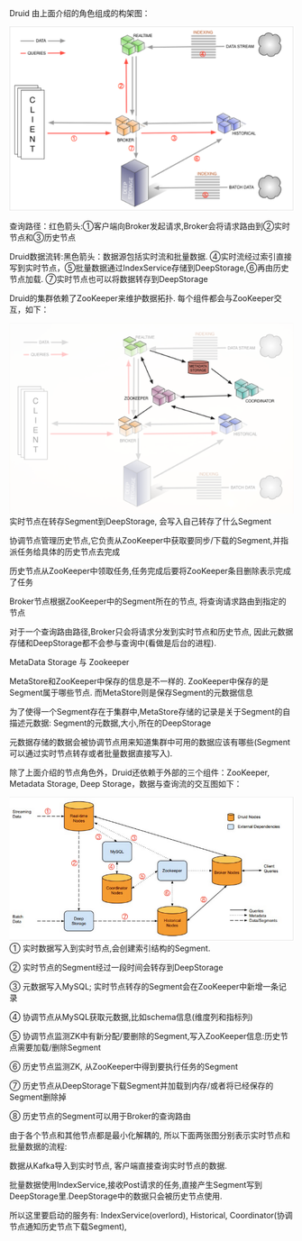 Druid 由上面介绍的角色组成的构架图：

![](/assets/druid构架.png)

查询路径：红色箭头:①客户端向Broker发起请求,Broker会将请求路由到②实时节点和③历史节点

Druid数据流转:黑色箭头：数据源包括实时流和批量数据. ④实时流经过索引直接写到实时节点，⑤批量数据通过IndexService存储到DeepStorage,⑥再由历史节点加载. ⑦实时节点也可以将数据转存到DeepStorage

Druid的集群依赖了ZooKeeper来维护数据拓扑. 每个组件都会与ZooKeeper交互，如下：

![](/assets/druidzookeeper.png)实时节点在转存Segment到DeepStorage, 会写入自己转存了什么Segment

协调节点管理历史节点,它负责从ZooKeeper中获取要同步/下载的Segment,并指派任务给具体的历史节点去完成

历史节点从ZooKeeper中领取任务,任务完成后要将ZooKeeper条目删除表示完成了任务

Broker节点根据ZooKeeper中的Segment所在的节点, 将查询请求路由到指定的节点

对于一个查询路由路径,Broker只会将请求分发到实时节点和历史节点, 因此元数据存储和DeepStorage都不会参与查询中\(看做是后台的进程\).

MetaData Storage 与 Zookeeper

MetaStore和ZooKeeper中保存的信息是不一样的. ZooKeeper中保存的是Segment属于哪些节点. 而MetaStore则是保存Segment的元数据信息

为了使得一个Segment存在于集群中,MetaStore存储的记录是关于Segment的自描述元数据: Segment的元数据,大小,所在的DeepStorage

元数据存储的数据会被协调节点用来知道集群中可用的数据应该有哪些\(Segment可以通过实时节点转存或者批量数据直接写入\).

除了上面介绍的节点角色外，Druid还依赖于外部的三个组件：ZooKeeper, Metadata Storage, Deep Storage，数据与查询流的交互图如下：

![](/assets/数据查询交互图.png)① 实时数据写入到实时节点,会创建索引结构的Segment.

② 实时节点的Segment经过一段时间会转存到DeepStorage

③ 元数据写入MySQL; 实时节点转存的Segment会在ZooKeeper中新增一条记录

④ 协调节点从MySQL获取元数据,比如schema信息\(维度列和指标列\)

⑤ 协调节点监测ZK中有新分配/要删除的Segment,写入ZooKeeper信息:历史节点需要加载/删除Segment

⑥ 历史节点监测ZK, 从ZooKeeper中得到要执行任务的Segment

⑦ 历史节点从DeepStorage下载Segment并加载到内存/或者将已经保存的Segment删除掉

⑧ 历史节点的Segment可以用于Broker的查询路由

由于各个节点和其他节点都是最小化解耦的, 所以下面两张图分别表示实时节点和批量数据的流程:



数据从Kafka导入到实时节点, 客户端直接查询实时节点的数据.



 批量数据使用IndexService,接收Post请求的任务,直接产生Segment写到DeepStorage里.DeepStorage中的数据只会被历史节点使用.

所以这里要启动的服务有: IndexService\(overlord\), Historical, Coordinator\(协调节点通知历史节点下载Segment\),

